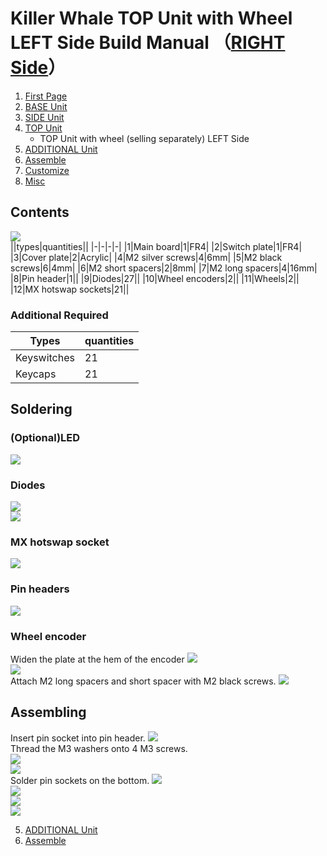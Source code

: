 # Killer Whale TOP Unit with Wheel LEFT Side Build Manual （[RIGHT Side](../rightside/4_TOP_WHEEL.md)）

1. [First Page](../README_EN.md)
2. [BASE Unit](../leftside/2_BASE.md)
3. [SIDE Unit](../leftside/3_SIDE_TRACKBALL.md)
4. [TOP Unit](../leftside/4_TOP.md)
   - TOP Unit with wheel (selling separately) LEFT Side
5. [ADDITIONAL Unit](../leftside/5_ADD.md)
6. [Assemble](../leftside/6_ASSEMBLE.md)
7. [Customize](../leftside/7_CUSTOM.md)
8. [Misc](../leftside/8_MISC.md)

## Contents
![](../img/wheeltop/IMG_5894.jpg)    
||types|quantities||
|-|-|-|-|
|1|Main board|1|FR4|
|2|Switch plate|1|FR4|
|3|Cover plate|2|Acrylic|
|4|M2 silver screws|4|6mm|
|5|M2 black screws|6|4mm|
|6|M2 short spacers|2|8mm|
|7|M2 long spacers|4|16mm|
|8|Pin header|1||
|9|Diodes|27||
|10|Wheel encoders|2||
|11|Wheels|2||
|12|MX hotswap sockets|21||

### Additional Required
|Types|quantities|
|-|-|
|Keyswitches|21|
|Keycaps|21|

## Soldering
### (Optional)LED 
![](../img/wheeltop/IMG_5907.jpg)  


### Diodes
![](../img/wheeltop/IMG_5913.jpg)  
![](../img/wheeltop/IMG_5916.jpg)  

### MX hotswap socket
![](../img/wheeltop/IMG_6200.jpg)  


### Pin headers
![](../img/wheeltop/IMG_5938.jpg)  

### Wheel encoder
Widen the plate at the hem of the encoder 
![](../img/wheel/IMG_4976.jpg)  
![](../img/wheeltop/IMG_5949.jpg)  
Attach M2 long spacers and short spacer with M2 black screws.
![](../img/wheeltop/IMG_5952.jpg)  
## Assembling

Insert pin socket into pin header.
![](../img/wheeltop/IMG_6206.jpg)  
Thread the M3 washers onto 4 M3 screws.  
![](../img/top/IMG_5631.jpg)   
![](../img/wheeltop/IMG_5963.jpg)  
Solder pin sockets on the bottom.
![](../img/top/IMG_5641.jpg)  
![](../img/wheeltop/IMG_5964.jpg)  
![](../img/wheeltop/IMG_5972.jpg)  
![](../img/wheeltop/IMG_5985.jpg)  


5. [ADDITIONAL Unit](../leftside/5_ADD.md)
6. [Assemble](../leftside/6_ASSEMBLE.md)
